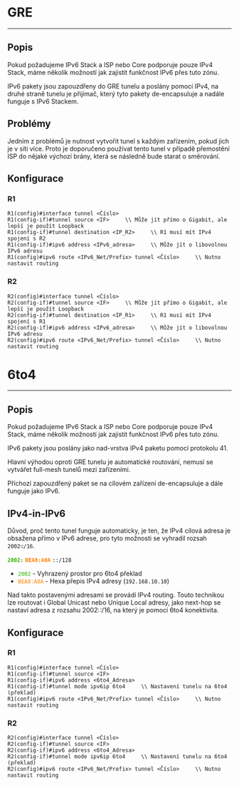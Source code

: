 # GRE
---
## Popis

Pokud požadujeme IPv6 Stack a ISP nebo Core podporuje pouze IPv4 Stack, máme několik možností jak zajistit funkčnost IPv6 přes tuto zónu.

IPv6 pakety jsou zapouzdřeny do GRE tunelu a poslány pomocí IPv4, na druhé straně tunelu je přijímač, který tyto pakety de-encapsuluje a nadále funguje s IPv6 Stackem.

## Problémy

Jedním z problémů je nutnost vytvořit tunel s každým zařízením, pokud jich je v síti více.
Proto je doporučeno používat tento tunel v případě přemostění ISP do nějaké výchozí brány, která se následně bude starat o směrování.

## Konfigurace

### R1

```
R1(config)#interface tunnel <Číslo>
R1(config-if)#tunnel source <IF>     \\ Může jít přímo o Gigabit, ale lepší je použít Loopback
R1(config-if)#tunnel destination <IP_R2>     \\ R1 musí mít IPv4 spojení s R2
R1(config-if)#ipv6 address <IPv6_adresa>     \\ Může jít o libovolnou IPv6 adresu
R1(config)#ipv6 route <IPv6_Net/Prefix> tunnel <Číslo>     \\ Nutno nastavit routing
```

### R2

```
R2(config)#interface tunnel <Číslo>
R2(config-if)#tunnel source <IF>     \\ Může jít přímo o Gigabit, ale lepší je použít Loopback
R2(config-if)#tunnel destination <IP_R1>     \\ R1 musí mít IPv4 spojení s R1
R2(config-if)#ipv6 address <IPv6_adresa>     \\ Může jít o libovolnou IPv6 adresu
R2(config)#ipv6 route <IPv6_Net/Prefix> tunnel <Číslo>     \\ Nutno nastavit routing
```

# 6to4
---
## Popis

Pokud požadujeme IPv6 Stack a ISP nebo Core podporuje pouze IPv4 Stack, máme několik možností jak zajistit funkčnost IPv6 přes tuto zónu.

IPv6 pakety jsou poslány jako nad-vrstva IPv4 paketu pomocí protokolu 41.

Hlavní výhodou oproti GRE tunelu je automatické routování, nemusí se vytvářet full-mesh tunelů mezi zařízeními.

Příchozí zapouzdřený paket se na cílovém zařízení de-encapsuluje a dále funguje jako IPv6.

## IPv4-in-IPv6

Důvod, proč tento tunel funguje automaticky, je ten, že IPv4 cílová adresa je obsažena přímo v IPv6 adrese, pro tyto možnosti se vyhradil rozsah `2002∷/16`.

<b><span style="color:#31B404">`2002:`</span></b> <b><span style="color:#FF8000">`BEA8:A0A`</span></b> `::/128`
- <span style="color:#31B404">`2002`</span> - Vyhrazený prostor pro 6to4 překlad
- <span style="color:#FF8000">`BEA8:A0A`</span> - Hexa přepis IPv4 adresy (`192.168.10.10`)

Nad takto postavenými adresami se provádí IPv4 routing.
Touto technikou lze routovat i Global Unicast nebo Unique Local adresy, jako next-hop se nastaví adresa z rozsahu  2002∷/16, na který je pomocí 6to4 konektivita.

## Konfigurace

### R1

```
R1(config)#interface tunnel <Číslo>
R1(config-if)#tunnel source <IF>
R1(config-if)#ipv6 address <6to4_Adresa>
R1(config-if)#tunnel mode ipv6ip 6to4     \\ Nastavení tunelu na 6to4 (překlad)
R1(config)#ipv6 route <IPv6_Net/Prefix> tunnel <Číslo>     \\ Nutno nastavit routing
```

### R2

```
R2(config)#interface tunnel <Číslo>
R2(config-if)#tunnel source <IF>
R2(config-if)#ipv6 address <6to4_Adresa>
R2(config-if)#tunnel mode ipv6ip 6to4     \\ Nastavení tunelu na 6to4 (překlad)
R2(config)#ipv6 route <IPv6_Net/Prefix> tunnel <Číslo>     \\ Nutno nastavit routing
```
